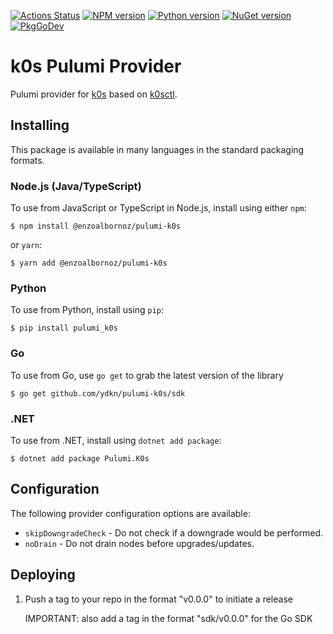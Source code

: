 [![Actions Status](https://github.com/ydkn/pulumi-k0s/workflows/master/badge.svg)](https://github.com/ydkn/pulumi-k0s/actions)
[![NPM version](https://badge.fury.io/js/%40ydkn%2Fpulumi-k0s.svg)](https://www.npmjs.com/package/@enzoalbornoz/pulumi-k0s)
[![Python version](https://badge.fury.io/py/pulumi-k0s.svg)](https://pypi.org/project/pulumi-k0s)
[![NuGet version](https://badge.fury.io/nu/pulumi.k0s.svg)](https://badge.fury.io/nu/pulumi.k0s)
[![PkgGoDev](https://pkg.go.dev/badge/github.com/ydkn/pulumi-k0s/sdk/go)](https://pkg.go.dev/github.com/ydkn/pulumi-k0s/sdk/go)

# k0s Pulumi Provider

Pulumi provider for [k0s](https://k0sproject.io) based on [k0sctl](https://github.com/k0sproject/k0sctl).

## Installing

This package is available in many languages in the standard packaging formats.

### Node.js (Java/TypeScript)

To use from JavaScript or TypeScript in Node.js, install using either `npm`:

    $ npm install @enzoalbornoz/pulumi-k0s

or `yarn`:

    $ yarn add @enzoalbornoz/pulumi-k0s

### Python

To use from Python, install using `pip`:

    $ pip install pulumi_k0s

### Go

To use from Go, use `go get` to grab the latest version of the library

    $ go get github.com/ydkn/pulumi-k0s/sdk

### .NET

To use from .NET, install using `dotnet add package`:

    $ dotnet add package Pulumi.K0s

## Configuration

The following provider configuration options are available:

- `skipDowngradeCheck` - Do not check if a downgrade would be performed.
- `noDrain` - Do not drain nodes before upgrades/updates.

## Deploying

1. Push a tag to your repo in the format "v0.0.0" to initiate a release

   IMPORTANT: also add a tag in the format "sdk/v0.0.0" for the Go SDK
